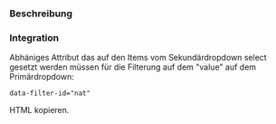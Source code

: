 ### Beschreibung


### Integration


Abhäniges Attribut das auf den Items vom Sekundärdropdown select gesetzt werden müssen für die Filterung auf dem "value" auf dem Primärdropdown:
```
data-filter-id="nat"
```



HTML kopieren.
